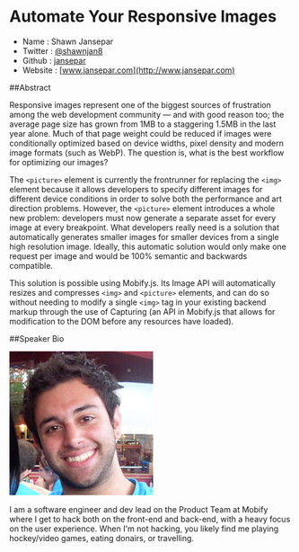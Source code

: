 # Automate Your Responsive Images

* Name      : Shawn Jansepar
* Twitter   : [@shawnjan8](http://twitter.com/shawnjan8)
* Github    : [jansepar](http://github.com/jansepar)
* Website   : [www.jansepar.com](http://www.jansepar.com)

##Abstract

Responsive images represent one of the biggest sources of frustration among
the web development community — and with good reason too; the average page
size has grown from 1MB to a staggering 1.5MB in the last year alone.
Much of that page weight could be reduced if images were conditionally optimized
based on device widths, pixel density and modern image formats (such as WebP).
The question is, what is the best workflow for optimizing our images?

The `<picture>` element is currently the frontrunner for replacing the `<img>`
element because it allows developers to specify different images for different
device conditions in order to solve both the performance and art direction problems.
However, the `<picture>` element introduces a whole new problem: developers must
now generate a separate asset for every image at every breakpoint. What developers
really need is a solution that automatically generates smaller images for smaller
devices from a single high resolution image. Ideally, this automatic solution would
only make one request per image and would be 100% semantic and backwards compatible. 

This solution is possible using Mobify.js. Its Image API will automatically resizes
and compresses `<img>` and `<picture>` elements, and can do so without needing to
modify a single `<img>` tag in your existing backend markup through the use of Capturing
(an API in Mobify.js that allows for modification to the DOM before any resources
have loaded).

##Speaker Bio

![jansepar](images/jansepar.png)

I am a software engineer and dev lead on the Product Team at Mobify where I
get to hack both on the front-end and back-end, with a heavy focus on the
user experience. When I'm not hacking, you likely find me playing hockey/video
games, eating donairs, or travelling. 
